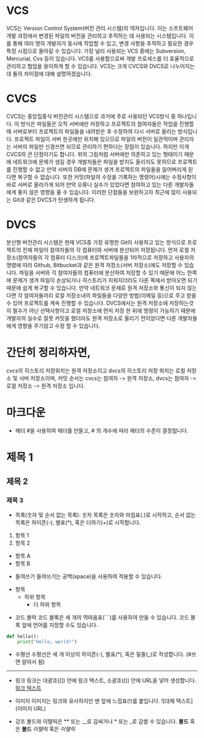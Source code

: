 # VCS
VCS는 Version Control System(버전 관리 시스템)의 약자입니다. 
이는 소프트웨어 개발 과정에서 변경된 파일의 버전을 관리하고 추적하는 데 사용되는 시스템입니다. 
이를 통해 여러 명의 개발자가 동시에 작업할 수 있고,
 변경 사항을 추적하고 필요한 경우 특정 시점으로 돌아갈 수 있습니다. 
가장 널리 사용되는 VCS 중에는 Subversion, Mercurial, Cvs 등이 있습니다.
 VCS를 사용함으로써 개발 프로세스를 더 효율적으로 관리하고 협업을 용이하게 할 수 있습니다.
VCS는 크게 CVCS와 DVCS로 나누어지는데 둘의 차이점에 대해 설명하겠습니다.

# CVCS
CVCS는 중앙집중식 버전관리 시스템으로 과거에 주로 사용되던 VCS방식 중 하나입니다.
이 방식은 파일들은 오직 서버에만 저장하고 프로젝트의 참여자들은
작업을 진행할 때 서버로부터 프로젝트의 파일들을 내려받은 후 수정하여 다시 서버로 올리는 방식입니다.
프로젝트 파일이 서버 한곳에만 위치해 있으므로 파일의 버전이 일관적이며
관리자는 서버의 파일만 신경쓰면 되므로 관리하기 편하다는 장점이 있습니다.
하지만 이게 CVCS의 큰 단점이기도 합니다.
위의 그림처럼 서버에만 의존하고 있는 형태이기 때문에 네트워크에 문제가 생길 경우 개발자들은 파일을 받지도 올리지도 못하므로 프로젝트를 진행할 수 없고
만약 서버의 DB에 문제가 생겨 프로젝트의 파일들을 잃어버리게 된다면 복구할 수 없습니다.
또한 커밋(파일의 수정을 기록하는 명령어)시에는 수정사항이 바로 서버로 올라가게 되어 만약 오류나 실수가 있었다면 참여하고 있는 다른 개발자들에게 좋지 않은 영향을 줄 수 있습니다.
이러한 단점들을 보완하고자 최근에 많이 사용되는 Git과 같은 DVCS가 탄생하게 됩니다.  
# DVCS
분산형 버전관리 시스템은 현재 VCS중 가장 유명한 Git이 사용하고 있는 방식으로
프로젝트의 전체 파일이 참여자들의 각 컴퓨터와 서버에 분산되어 저장됩니다.
먼저 로컬 저장소(참여자들의 각 컴퓨터 디스크)에 프로젝트파일들을 1차적으로 저장하고
사용자의 명령에 따라 Github, Bitbucket과 같은 원격 저장소(서버 저장소)에도 저장할 수 있습니다.
파일을 서버와 각 참여자들의 컴퓨터에 분산하여 저장할 수 있기 때문에
어느 한쪽에 문제가 생겨 파일이 손상되거나 히스토리가 지워지더라도 다른 쪽에서 받아오면 되기 때문에
쉽게 복구할 수 있습니다.
만약 네트워크 문제로 원격 저장소와 통신이 되지 않는다면 각 참여자들끼리 로컬 저장소내의 파일들을
다양한 방법(이메일 등)으로 주고 받을 수 있어 프로젝트를 계속 진행할 수 있습니다.
DVCS에서는 원격 저장소에 저장하는것이 필수가 아닌 선택사항이고
로컬 저장소에 먼저 저장 한 뒤에 명령이 가능하기 때문에
개발자의 실수로 잘못 커밋을 했더라도 원격 저장소로 올리기 전이었다면 다른 개발자들에게 영향을 주기않고 수정 할 수 있습니다.


# 간단히 정리하자면,
cvcs의 히스토리 저장위치는 원격 저장소이고 dvcs의 히스토리 저장 위치는 로컬 저장소 및 서버 저장소이며,
커밋 순서는 cvcs는 참여자 -> 원격 저장소, dvcs는 참여자 -> 로컬 저장소 -> 원격 저장소 입니다. 

# 마크다운
* 헤더
#을 사용하여 헤더를 만들고, # 의 개수에 따라 헤더의 수준이 결정됩니다.
# 제목 1
## 제목 2
### 제목 3

* 목록(숫자 및 순서 없는 목록):
숫자 목록은 숫자와 마침표(.)로 시작하고, 순서 없는 목록은 하이픈(-), 별표(*), 혹은 더하기(+)로 시작합니다.
1. 항목 1
2. 항목 2
- 항목 A
- 항목 B

* 들여쓰기
들여쓰기는 공백(space)을 사용하여 적용할 수 있습니다.
- 항목
  - 하위 항목
    - 더 하위 항목

* 코드 블럭
코드 블록은 세 개의 역따옴표(```)를 사용하여 만들 수 있습니다. 코드 블록 앞에 언어를 지정할 수도 있습니다.
```python
def hello():
    print("Hello, world!")
```

* 수평선
수평선은 세 개 이상의 하이픈(-), 별표(*), 혹은 밑줄(_)로 작성합니다.
(#쓰면 알아서 됨)
---

* 링크
링크는 대괄호([]) 안에 링크 텍스트, 소괄호(()) 안에 URL을 넣어 생성합니다.
[링크 텍스트](URL)

* 이미지
이미지는 링크와 유사하지만 맨 앞에 느낌표(!)를 붙입니다.
![대체 텍스트](이미지 URL)

* 강조
볼드와 이탤릭은 ** 또는 __로 감싸거나 * 또는 _로 감쌀 수 있습니다.
**볼드** 혹은 __볼드__
*이탤릭* 혹은 _이탤릭_
